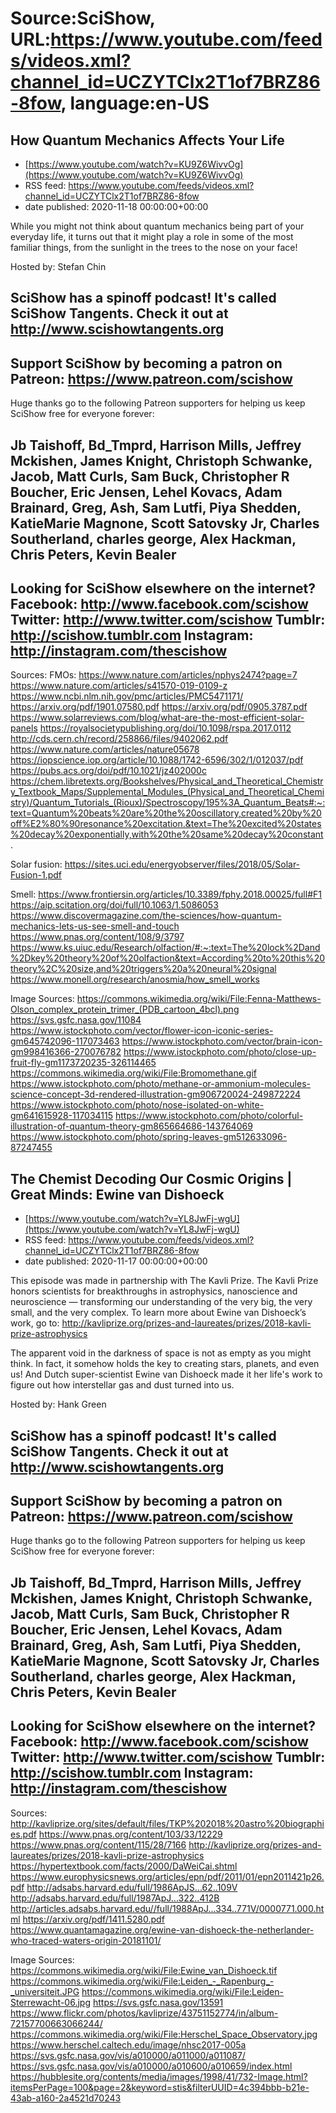 # Source:SciShow, URL:https://www.youtube.com/feeds/videos.xml?channel_id=UCZYTClx2T1of7BRZ86-8fow, language:en-US

## How Quantum Mechanics Affects Your Life
 - [https://www.youtube.com/watch?v=KU9Z6WivvOg](https://www.youtube.com/watch?v=KU9Z6WivvOg)
 - RSS feed: https://www.youtube.com/feeds/videos.xml?channel_id=UCZYTClx2T1of7BRZ86-8fow
 - date published: 2020-11-18 00:00:00+00:00

While you might not think about quantum mechanics being part of your everyday life, it turns out that it might play a role in some of the most familiar things, from the sunlight in the trees to the nose on your face!

Hosted by: Stefan Chin

SciShow has a spinoff podcast! It's called SciShow Tangents. Check it out at http://www.scishowtangents.org
----------
Support SciShow by becoming a patron on Patreon: https://www.patreon.com/scishow
----------
Huge thanks go to the following Patreon supporters for helping us keep SciShow free for everyone forever:

Jb Taishoff, Bd_Tmprd, Harrison Mills, Jeffrey Mckishen, James Knight, Christoph Schwanke, Jacob, Matt Curls, Sam Buck, Christopher R Boucher, Eric Jensen, Lehel Kovacs, Adam Brainard, Greg, Ash, Sam Lutfi, Piya Shedden, KatieMarie Magnone, Scott Satovsky Jr, Charles Southerland, charles george, Alex Hackman, Chris Peters, Kevin Bealer
----------
Looking for SciShow elsewhere on the internet?
Facebook: http://www.facebook.com/scishow
Twitter: http://www.twitter.com/scishow
Tumblr: http://scishow.tumblr.com
Instagram: http://instagram.com/thescishow
----------
Sources:
FMOs:
https://www.nature.com/articles/nphys2474?page=7
https://www.nature.com/articles/s41570-019-0109-z
https://www.ncbi.nlm.nih.gov/pmc/articles/PMC5471171/
https://arxiv.org/pdf/1901.07580.pdf
https://arxiv.org/pdf/0905.3787.pdf
https://www.solarreviews.com/blog/what-are-the-most-efficient-solar-panels
https://royalsocietypublishing.org/doi/10.1098/rspa.2017.0112
http://cds.cern.ch/record/258866/files/9402062.pdf
https://www.nature.com/articles/nature05678
https://iopscience.iop.org/article/10.1088/1742-6596/302/1/012037/pdf
https://pubs.acs.org/doi/pdf/10.1021/jz402000c
https://chem.libretexts.org/Bookshelves/Physical_and_Theoretical_Chemistry_Textbook_Maps/Supplemental_Modules_(Physical_and_Theoretical_Chemistry)/Quantum_Tutorials_(Rioux)/Spectroscopy/195%3A_Quantum_Beats#:~:text=Quantum%20beats%20are%20the%20oscillatory,created%20by%20off%E2%80%90resonance%20excitation.&text=The%20excited%20states%20decay%20exponentially,with%20the%20same%20decay%20constant.

Solar fusion:
https://sites.uci.edu/energyobserver/files/2018/05/Solar-Fusion-1.pdf

Smell:
https://www.frontiersin.org/articles/10.3389/fphy.2018.00025/full#F1
https://aip.scitation.org/doi/full/10.1063/1.5086053
https://www.discovermagazine.com/the-sciences/how-quantum-mechanics-lets-us-see-smell-and-touch
https://www.pnas.org/content/108/9/3797
https://www.ks.uiuc.edu/Research/olfaction/#:~:text=The%20lock%2Dand%2Dkey%20theory%20of%20olfaction&text=According%20to%20this%20theory%2C%20size,and%20triggers%20a%20neural%20signal
https://www.monell.org/research/anosmia/how_smell_works


Image Sources:
https://commons.wikimedia.org/wiki/File:Fenna-Matthews-Olson_complex_protein_trimer_(PDB_cartoon_4bcl).png
https://svs.gsfc.nasa.gov/11084
https://www.istockphoto.com/vector/flower-icon-iconic-series-gm645742096-117073463
https://www.istockphoto.com/vector/brain-icon-gm998416366-270076782
https://www.istockphoto.com/photo/close-up-fruit-fly-gm1173720235-326114465
https://commons.wikimedia.org/wiki/File:Bromomethane.gif
https://www.istockphoto.com/photo/methane-or-ammonium-molecules-science-concept-3d-rendered-illustration-gm906720024-249872224
https://www.istockphoto.com/photo/nose-isolated-on-white-gm641615928-117034115
https://www.istockphoto.com/photo/colorful-illustration-of-quantum-theory-gm865664686-143764069
https://www.istockphoto.com/photo/spring-leaves-gm512633096-87247455

## The Chemist Decoding Our Cosmic Origins | Great Minds: Ewine van Dishoeck
 - [https://www.youtube.com/watch?v=YL8JwFj-wgU](https://www.youtube.com/watch?v=YL8JwFj-wgU)
 - RSS feed: https://www.youtube.com/feeds/videos.xml?channel_id=UCZYTClx2T1of7BRZ86-8fow
 - date published: 2020-11-17 00:00:00+00:00

This episode was made in partnership with The Kavli Prize. The Kavli Prize honors scientists for breakthroughs in astrophysics, nanoscience and neuroscience — transforming our understanding of the very big, the very small, and the very complex. To learn more about Ewine van Dishoeck’s work, go to: http://kavliprize.org/prizes-and-laureates/prizes/2018-kavli-prize-astrophysics

The apparent void in the darkness of space is not as empty as you might think. In fact, it somehow holds the key to creating stars, planets, and even us! And Dutch super-scientist Ewine van Dishoeck made it her life's work to figure out how interstellar gas and dust turned into us.

Hosted by: Hank Green

SciShow has a spinoff podcast! It's called SciShow Tangents. Check it out at http://www.scishowtangents.org
----------
Support SciShow by becoming a patron on Patreon: https://www.patreon.com/scishow
----------
Huge thanks go to the following Patreon supporters for helping us keep SciShow free for everyone forever:

Jb Taishoff, Bd_Tmprd, Harrison Mills, Jeffrey Mckishen, James Knight, Christoph Schwanke, Jacob, Matt Curls, Sam Buck, Christopher R Boucher, Eric Jensen, Lehel Kovacs, Adam Brainard, Greg, Ash, Sam Lutfi, Piya Shedden, KatieMarie Magnone, Scott Satovsky Jr, Charles Southerland, charles george, Alex Hackman, Chris Peters, Kevin Bealer
----------
Looking for SciShow elsewhere on the internet?
Facebook: http://www.facebook.com/scishow
Twitter: http://www.twitter.com/scishow
Tumblr: http://scishow.tumblr.com
Instagram: http://instagram.com/thescishow
----------
Sources:
http://kavliprize.org/sites/default/files/TKP%202018%20astro%20biographies.pdf
https://www.pnas.org/content/103/33/12229 
https://www.pnas.org/content/115/28/7166 
http://kavliprize.org/prizes-and-laureates/prizes/2018-kavli-prize-astrophysics
https://hypertextbook.com/facts/2000/DaWeiCai.shtml 
https://www.europhysicsnews.org/articles/epn/pdf/2011/01/epn2011421p26.pdf 
http://adsabs.harvard.edu/full/1986ApJS...62..109V 
http://adsabs.harvard.edu/full/1987ApJ...322..412B
http://articles.adsabs.harvard.edu//full/1988ApJ...334..771V/0000771.000.html
https://arxiv.org/pdf/1411.5280.pdf
https://www.quantamagazine.org/ewine-van-dishoeck-the-netherlander-who-traced-waters-origin-20181101/


Image Sources:
https://commons.wikimedia.org/wiki/File:Ewine_van_Dishoeck.tif
https://commons.wikimedia.org/wiki/File:Leiden_-_Rapenburg_-_universiteit.JPG
https://commons.wikimedia.org/wiki/File:Leiden-Sterrewacht-06.jpg
https://svs.gsfc.nasa.gov/13591
https://www.flickr.com/photos/kavliprize/43751152774/in/album-72157700663066244/
https://commons.wikimedia.org/wiki/File:Herschel_Space_Observatory.jpg
https://www.herschel.caltech.edu/image/nhsc2017-005a
https://svs.gsfc.nasa.gov/vis/a010000/a011000/a011087/
https://svs.gsfc.nasa.gov/vis/a010000/a010600/a010659/index.html
https://hubblesite.org/contents/media/images/1998/41/732-Image.html?itemsPerPage=100&page=2&keyword=stis&filterUUID=4c394bbb-b21e-43ab-a160-2a4521d70243


